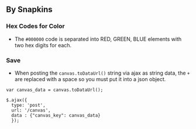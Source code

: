 ## By Snapkins

### Hex Codes for Color
* The `#000000` code is separated into RED, GREEN, BLUE elements with two hex digits for each.  

### Save
* When posting the `canvas.toDataUrl()` string via ajax as string data, the `+` are replaced with a space so you must put it into a json object.  
```
var canvas_data = canvas.toDataUrl();  

$.ajax({  
  type: 'post',  
  url: '/canvas',    
  data : {"canvas_key": canvas_data}  
  }); 

```